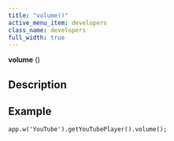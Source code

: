 ```yaml
---
title: "volume()"
active_menu_item: developers
class_name: developers
full_width: true
---
```



**volume** ()

## Description

## Example

     
    app.w('YouTube').getYouTubePlayer().volume();
     
   

